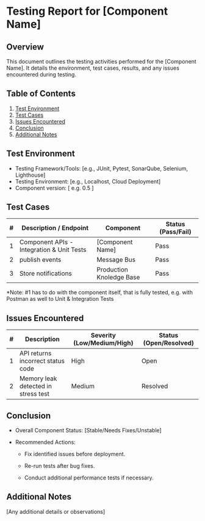 # Testing Report for [Component Name]

## Overview

This document outlines the testing activities performed for the [Component Name]. It details the environment, test cases, results, and any issues encountered during testing.


## Table of Contents

1. [Test Environment](#test-environment)
2. [Test Cases](#test-cases)
3. [Issues Encountered](#issues-encountered)
4. [Conclusion](#conclusion)
5. [Additional Notes](#additional-notes)

## Test Environment

- Testing Framework/Tools: [e.g., JUnit, Pytest, SonarQube, Selenium, Lighthouse]
- Testing Environment: [e.g., Localhost, Cloud Deployment]
- Component version: [ e.g. 0.5 ] 


## Test Cases

| # | Description / Endpoint | Component | Status (Pass/Fail) | 
| -------------- | -- | -- | -- | 
| 1 | Component APIs - Integration & Unit Tests | [Component Name] | Pass
| 2 | publish events | Message Bus | Pass |
| 3 | Store notifications | Production Knoledge Base | Pass |

*Note: #1 has to do with the component itself, that is fully tested, e.g. with Postman as well to Unit & Integration Tests

## Issues Encountered

| # | Description | Severity (Low/Medium/High) | Status (Open/Resolved) | 
| -------------- | -- | -- | -- | 
| 1 | API returns incorrect status code | High | Open |
| 2 | Memory leak detected in stress test | Medium | Resolved |


## Conclusion
- Overall Component Status: [Stable/Needs Fixes/Unstable]

- Recommended Actions:

  - Fix identified issues before deployment.

  - Re-run tests after bug fixes.

  - Conduct additional performance tests if necessary.

## Additional Notes

[Any additional details or observations]
